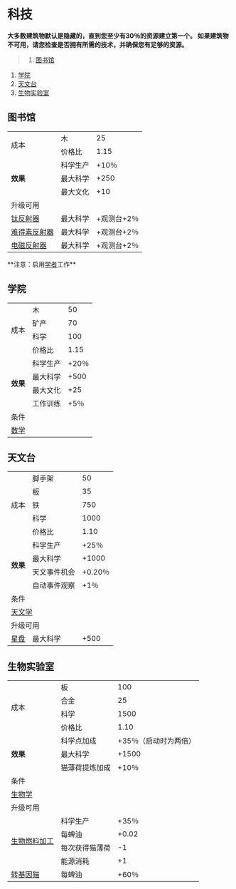 # 科技
**大多数建筑物默认是隐藏的，直到您至少有30％的资源建立第一个。 如果建筑物不可用，请您检查是否拥有所需的技术，并确保您有足够的资源。**

>1. [图书馆](#图书馆 "图书馆")
1. [学院](#学院 "学院")
1. [天文台](#天文台 "天文台")
1. [生物实验室](#生物实验室 "生物实验室")


## 图书馆
<table class="wikitable">
	<tbody>
		<tr>
			<td rowspan="2">
							成本
			</td>
			<td >
							木
			</td>
			<td >
							25
			</td>
		</tr>
		<tr>
			<td >
						价格比
			</td>
			<td >
						1.15
			</td>
		</tr>
		<tr>
			<td rowspan="3">
				<strong>
							效果
				</strong>
			</td>
			<td >
						科学生产
			</td>
			<td >
						+10％
			</td>
		</tr>
		<tr>
			<td >
						最大科学
			</td>
			<td >
						+250
			</td>
		</tr>
		<tr>
			<td >
						最大文化
			</td>
			<td >
						+10
			</td>
		</tr>
		<tr>
			<td colspan="3">
						升级可用
			</td>
		</tr>
		<tr>
			<td>
				<a href="#">
							钛反射器
				</a>
			</td>
			<td >
						最大科学
			</td>
			<td >
						+观测台+2％
			</td>
		</tr>
		<tr>
			<td>
				<a href="#">
							难得素反射器
				</a>
			</td>
			<td >
						最大科学
			</td>
			<td >
						+观测台+2％
			</td>
		</tr>
		<tr>
			<td>
				<a href="#">
							电磁反射器
				</a>
			</td>
			<td >
						最大科学
			</td>
			<td >
						+观测台+2％
			</td>
		</tr>
	</tbody>
</table>
**注意：启用<a href="#">学者</a>工作**

## 学院
<table class="wikitable">
	<tbody>
		<tr>
			<td rowspan="4">
							成本
			</td>
			<td >
							木
			</td>
			<td >
							50
			</td>
		</tr>
		<tr>
			<td >
						矿产
			</td>
			<td >
						70
			</td>
		</tr>
		<tr>
			<td >
						科学
			</td>
			<td >
						100
			</td>
		</tr>
		<tr>
			<td >
						价格比
			</td>
			<td >
						1.15
			</td>
		</tr>
		<tr>
			<td rowspan="4">
				<strong>
							效果
				</strong>
			</td>
			<td >
						科学生产
			</td>
			<td >
						+20％
			</td>
		</tr>
		<tr>
			<td >
						最大科学
			</td>
			<td >
						+500
			</td>
		</tr>
		<tr>
			<td >
						最大文化
			</td>
			<td >
						+25
			</td>
		</tr>
		<tr>
			<td >
						工作训练
			</td>
			<td >
						+5％
			</td>
		</tr>
		<tr>
			<td colspan="3">
						条件
			</td>
		</tr>
		<tr>
			<td colspan="3">
				<a href="#">
							数学
				</a>
			</td>
		</tr>
	</tbody>
</table>

## 天文台
<table class="wikitable">
	<tbody>
		<tr>
			<td rowspan="5">
							成本
			</td>
			<td >
							脚手架
			</td>
			<td >
							50
			</td>
		</tr>
		<tr>
			<td >
						板
			</td>
			<td >
						35
			</td>
		</tr>
		<tr>
			<td >
						铁
			</td>
			<td >
						750
			</td>
		</tr>
		<tr>
			<td >
						科学
			</td>
			<td >
						1000
			</td>
		</tr>
		<tr>
			<td >
						价格比
			</td>
			<td >
						1.10
			</td>
		</tr>
		<tr>
			<td rowspan="4">
				<strong>
							效果
				</strong>
			</td>
			<td >
						科学生产
			</td>
			<td >
						+25％
			</td>
		</tr>
		<tr>
			<td >
						最大科学
			</td>
			<td >
						+1000
			</td>
		</tr>
		<tr>
			<td >
						天文事件机会
			</td>
			<td >
						+0.20％
			</td>
		</tr>
		<tr>
			<td >
						自动事件观察
			</td>
			<td >
						+1％
			</td>
		</tr>
		<tr>
			<td colspan="3">
						条件
			</td>
		</tr>
		<tr>
			<td colspan="3">
				<a href="#">
							天文学
				</a>
			</td>
		</tr>
		<tr>
			<td colspan="3">
						升级可用
			</td>
		</tr>
		<tr>
			<td>
				<a href="#">
							星盘
				</a>
			</td>
			<td >
						最大科学
			</td>
			<td >
						+500
			</td>
		</tr>
	</tbody>
</table>

## 生物实验室
<table class="wikitable">
	<tbody>
		<tr>
			<td rowspan="4">
							成本
			</td>
			<td >
							板
			</td>
			<td >
							100
			</td>
		</tr>
		<tr>
			<td >
						合金
			</td>
			<td >
						25
			</td>
		</tr>
		<tr>
			<td >
						科学
			</td>
			<td >
						1500
			</td>
		</tr>
		<tr>
			<td >
						价格比
			</td>
			<td >
						1.10
			</td>
		</tr>
		<tr>
			<td rowspan="3">
				<strong>
							效果
				</strong>
			</td>
			<td >
						科学点加成
			</td>
			<td >
						+35％（启动时为两倍）
			</td>
		</tr>
		<tr>
			<td >
						最大科学
			</td>
			<td >
						+1500
			</td>
		</tr>
		<tr>
			<td >
						猫薄荷提炼加成
			</td>
			<td >
						+10％
			</td>
		</tr>
		<tr>
			<td colspan="3">
						条件
			</td>
		</tr>
		<tr>
			<td colspan="3">
				<a href="#">
							生物学
				</a>
			</td>
		</tr>
		<tr>
			<td colspan="3">
						升级可用
			</td>
		</tr>
		<tr>
			<td rowspan="4">
				<a href="#">
							生物燃料加工
				</a>
			</td>
			<td >
						科学生产
			</td>
			<td colspan="1">
						+35％
			</td>
		</tr>
		<tr>
			<td >
						每蜱油
			</td>
			<td >
						+0.02
			</td>
		</tr>
		<tr>
			<td >
						每次获得猫薄荷
			</td>
			<td >
						-1
			</td>
		</tr>
		<tr>
			<td >
						能源消耗
			</td>
			<td >
						+1
			</td>
		</tr>
		<tr>
			<td>
				<a href="#">
							转基因猫
				</a>
			</td>
			<td >
						每蜱油
			</td>
			<td >
						+60％
			</td>
		</tr>
	</tbody>
</table>
